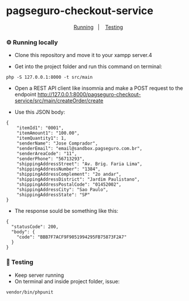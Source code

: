 # pagseguro-checkout-service

<p align="center">
  <a href="#gear-running-locally">Running</a>&nbsp;&nbsp;&nbsp;|&nbsp;&nbsp;&nbsp;
  <a href="#test_tube-testing">Testing</a>
</p>

### :gear: Running locally

- Clone this repository and move it to your xampp server.4

- Get into the project folder and run this command on terminal:
```
php -S 127.0.0.1:8000 -t src/main
```
- Open a REST API client like insomnia and make a POST request to the endpoint http://127.0.0.1:8000/pagseguro-checkout-service/src/main/createOrder/create 

- Use this JSON body: 
```
{
	"itemId1": "0001",
	"itemAmount1": "100.00",
	"itemQuantity1": 1,
	"senderName": "Jose Comprador",
	"senderEmail": "email@sandbox.pagseguro.com.br",
	"senderAreaCode": "11",
	"senderPhone": "56713293",
	"shippingAddressStreet": "Av. Brig. Faria Lima",
	"shippingAddressNumber": "1384",
	"shippingAddressComplement": "2o andar",
	"shippingAddressDistrict": "Jardim Paulistano",
	"shippingAddressPostalCode": "01452002",
	"shippingAddressCity": "Sao Paulo",
	"shippingAddressState": "SP"
}
```
- The response sould be something like this:
```
{
  "statusCode": 200,
  "body": {
    "code": "BBB7F7ACF9F9051994295FB75873F2A7"
  }
}
```

### :test_tube: Testing

- Keep server running
- On terminal and inside project folder, issue:
```
vendor/bin/phpunit
```
